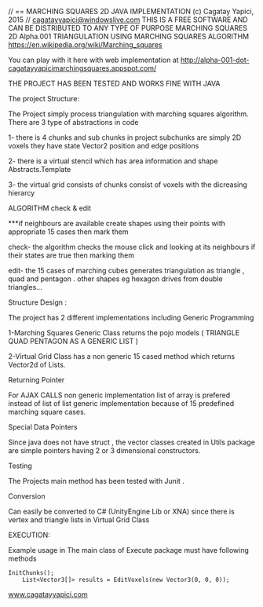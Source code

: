 // == MARCHING SQUARES 2D JAVA IMPLEMENTATION (c) Cagatay Yapici, 2015 // cagatayyapici@windowslive.com
THIS IS A FREE SOFTWARE AND CAN BE DISTRIBUTED TO ANY TYPE OF PURPOSE
MARCHING SQUARES 2D Alpha.001
TRIANGULATION USING MARCHING SQUARES ALGORITHM
https://en.wikipedia.org/wiki/Marching_squares

You can play with it here with web implementation at http://alpha-001-dot-cagatayyapicimarchingsquares.appspot.com/

THE PROJECT HAS BEEN TESTED AND WORKS FINE WITH JAVA 

The project Structure:

The Project simply process triangulation with marching squares algorithm. There are 3 type of abstractions in code

1- there is 4 chunks and sub chunks in project subchunks are simply 2D voxels they have state Vector2 position and edge positions 

2- there is a virtual stencil which has area information and shape Abstracts.Template

3- the virtual grid consists of chunks consist of voxels with the dicreasing hierarcy

ALGORITHM check & edit 

***if neighbours are available create shapes using their points with appropriate 15 cases then mark them

check- the algorithm checks the mouse click   and looking at its neighbours if their states are true then marking them

edit- the 15 cases of marching cubes generates triangulation as triangle , quad and pentagon . other shapes eg hexagon drives from double triangles...

 Structure Design  :
 
The project has 2 different implementations including Generic Programming 

1-Marching Squares Generic Class returns the pojo models ( TRIANGLE QUAD PENTAGON AS A GENERIC LIST )

2-Virtual Grid Class has a non generic 15 cased method which returns Vector2d of Lists.

Returning Pointer

For AJAX CALLS  non generic implementation     list of array is prefered instead of list of list generic implementation because of 15 predefined marching square cases.
 
Special Data Pointers 

Since java does not have struct , the vector classes created in Utils package are simple pointers having 2 or 3 dimensional constructors.

Testing 

The Projects main method  has been tested with Junit .

Conversion

Can easily be converted to C# (UnityEngine Lib or XNA) since there is vertex and triangle lists in Virtual Grid Class 

EXECUTION:

Example usage in The main class of  Execute package must have following methods  

    InitChunks();
		List<Vector3[]> results = EditVoxels(new Vector3(0, 0, 0));
		
www.cagatayyapici.com

